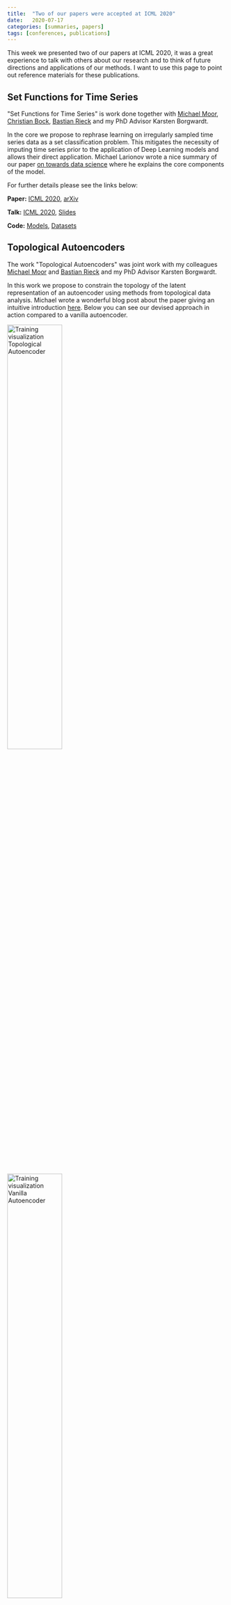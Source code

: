 ```yaml
---
title:  "Two of our papers were accepted at ICML 2020"
date:   2020-07-17
categories: [summaries, papers]
tags: [conferences, publications]
---
```


This week we presented two of our papers at ICML 2020, it was a great
experience to talk with others about our research and to think of future
directions and applications of our methods.  I want to use this page to point
out reference materials for these publications.

## Set Functions for Time Series

"Set Functions for Time Series" is work done together with [Michael
Moor](https://michaelmoor.ml/), [Christian Bock](https://christian.bock.ml), [Bastian
Rieck](https://bastian.rieck.me/) and my PhD Advisor Karsten Borgwardt.

In the core we propose to rephrase learning on irregularly sampled time series
data as a set classification problem. This mitigates the necessity of imputing
time series prior to the application of Deep Learning models and allows their
direct application.  Michael Larionov wrote a nice summary of our paper
[on towards data science](https://towardsdatascience.com/set-attention-models-for-time-series-classification-c09360a60349)
where he explains the core components of the model.

For further details please see the links below:

**Paper:**
[ICML 2020](https://proceedings.icml.cc/static/paper_files/icml/2020/4750-Paper.pdf),
[arXiv](https://arxiv.org/abs/1909.12064)

**Talk:**
[ICML 2020](https://icml.cc/virtual/2020/poster/6545), [Slides](/assets/2020-07-16-ICML-SeFT-TopoAE/SeFT-slides.pdf)

**Code:**
[Models](https://github.com/BorgwardtLab/Set_Functions_for_Time_Series), [Datasets](https://github.com/ExpectationMax/medical_ts_datasets)

## Topological Autoencoders
The work "Topological Autoencoders" was joint work with my colleagues [Michael
Moor](https://michaelmoor.ml/) and [Bastian Rieck](https://bastian.rieck.me/)
and my PhD Advisor Karsten Borgwardt.

In this work we propose to constrain the topology of the  latent representation
of an autoencoder using methods from topological data analysis.
Michael wrote a wonderful blog post about the paper giving an intuitive
introduction [here](https://michaelmoor.ml/blog/topoae/main/).
Below you can see our devised approach in
action compared to a vanilla autoencoder.

<img alt="Training visualization Topological Autoencoder" src="/assets/2020-07-16-ICML-SeFT-TopoAE/topoae.gif" width="50%"> <img alt="Training visualization Vanilla Autoencoder" src="/assets/2020-07-16-ICML-SeFT-TopoAE/vanilla.gif" width="50%">

**Paper:**
[ICML 2020](https://proceedings.icml.cc/static/paper_files/icml/2020/613-Paper.pdf),
[arXiv](https://arxiv.org/abs/1906.00722)

**Talk:**
[ICML 2020](https://icml.cc/virtual/2020/poster/5851), [Slides](/assets/2020-07-16-ICML-SeFT-TopoAE/TopoAE-slides.pdf)

**Code:** [GitHub](https://github.com/BorgwardtLab/topological-autoencoders)

